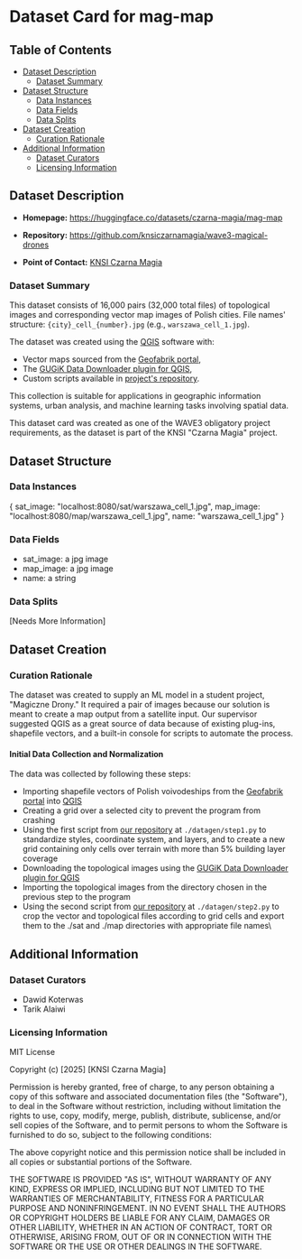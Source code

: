 # Dataset Card for mag-map

## Table of Contents

- [Dataset Description](#dataset-description)
  - [Dataset Summary](#dataset-summary)
- [Dataset Structure](#dataset-structure)
  - [Data Instances](#data-instances)
  - [Data Fields](#data-instances)
  - [Data Splits](#data-instances)
- [Dataset Creation](#dataset-creation)
  - [Curation Rationale](#curation-rationale)
- [Additional Information](#additional-information)
  - [Dataset Curators](#dataset-curators)
  - [Licensing Information](#licensing-information)

  

## Dataset Description

  

-  **Homepage:** https://huggingface.co/datasets/czarna-magia/mag-map

-  **Repository:** https://github.com/knsiczarnamagia/wave3-magical-drones

-  **Point of Contact:** [KNSI Czarna Magia](https://discord.com/invite/aVTeDfreSD)

  

### Dataset Summary

  

This dataset consists of 16,000 pairs (32,000 total files) of topological images and corresponding vector map images of Polish cities. File names' structure: `{city}_cell_{number}.jpg` (e.g., `warszawa_cell_1.jpg`).

The dataset was created using the [QGIS](https://www.qgis.org) software with:
- Vector maps sourced from the [Geofabrik portal](https://download.geofabrik.de/europe.html),
- The [GUGiK Data Downloader plugin for QGIS](https://plugins.qgis.org/plugins/pobieracz_danych_gugik/),
- Custom scripts available in [project's repository](https://github.com/knsiczarnamagia/wave3-magical-drones).

This collection is suitable for applications in geographic information systems, urban analysis, and machine learning tasks involving spatial data.

This dataset card was created as one of the WAVE3 obligatory project requirements, as the dataset is part of the KNSI "Czarna Magia" project.


## Dataset Structure


### Data Instances

  
{
  sat_image: "localhost:8080/sat/warszawa_cell_1.jpg",
  map_image: "localhost:8080/map/warszawa_cell_1.jpg",
  name: "warszawa_cell_1.jpg"
}

  
### Data Fields 

- sat_image: a jpg image
- map_image: a jpg image
- name: a string

  
### Data Splits


[Needs More Information]


## Dataset Creation


### Curation Rationale

The dataset was created to supply an ML model in a student project, "Magiczne Drony." It required a pair of images because our solution is meant to create a map output from a satellite input. Our supervisor suggested QGIS as a great source of data because of existing plug-ins, shapefile vectors, and a built-in console for scripts to automate the process.
  

#### Initial Data Collection and Normalization

The data was collected by following these steps:

- Importing shapefile vectors of Polish voivodeships from the [Geofabrik portal](https://download.geofabrik.de/europe.html) into [QGIS](https://www.qgis.org)
- Creating a grid over a selected city to prevent the program from crashing
- Using the first script from [our repository](https://github.com/knsiczarnamagia/wave3-magical-drones) at `./datagen/step1.py` to standardize styles, coordinate system, and layers, and to create a new grid containing only cells over terrain with more than 5% building layer coverage
- Downloading the topological images using the [GUGiK Data Downloader plugin for QGIS](https://plugins.qgis.org/plugins/pobieracz_danych_gugik/)
- Importing the topological images from the directory chosen in the previous step to the program
- Using the second script from [our repository](https://github.com/knsiczarnamagia/wave3-magical-drones) at `./datagen/step2.py` to crop the vector and topological files according to grid cells and export them to the ./sat and ./map directories with appropriate file names\


## Additional Information

### Dataset Curators

- Dawid Koterwas
- Tarik Alaiwi

### Licensing Information

  

MIT License

Copyright (c) [2025] [KNSI Czarna Magia]


Permission is hereby granted, free of charge, to any person obtaining a copy
of this software and associated documentation files (the "Software"), to deal
in the Software without restriction, including without limitation the rights
to use, copy, modify, merge, publish, distribute, sublicense, and/or sell
copies of the Software, and to permit persons to whom the Software is
furnished to do so, subject to the following conditions:

The above copyright notice and this permission notice shall be included in all
copies or substantial portions of the Software.

THE SOFTWARE IS PROVIDED "AS IS", WITHOUT WARRANTY OF ANY KIND, EXPRESS OR
IMPLIED, INCLUDING BUT NOT LIMITED TO THE WARRANTIES OF MERCHANTABILITY,
FITNESS FOR A PARTICULAR PURPOSE AND NONINFRINGEMENT. IN NO EVENT SHALL THE
AUTHORS OR COPYRIGHT HOLDERS BE LIABLE FOR ANY CLAIM, DAMAGES OR OTHER
LIABILITY, WHETHER IN AN ACTION OF CONTRACT, TORT OR OTHERWISE, ARISING FROM,
OUT OF OR IN CONNECTION WITH THE SOFTWARE OR THE USE OR OTHER DEALINGS IN THE
SOFTWARE.